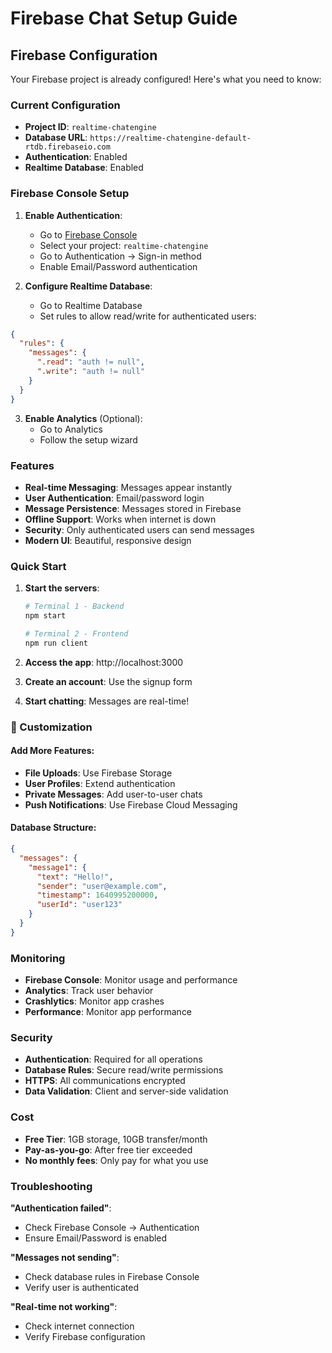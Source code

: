 # Firebase Chat Setup Guide

## Firebase Configuration

Your Firebase project is already configured! Here's what you need to know:

### Current Configuration
- **Project ID**: `realtime-chatengine`
- **Database URL**: `https://realtime-chatengine-default-rtdb.firebaseio.com`
- **Authentication**: Enabled
- **Realtime Database**: Enabled

### Firebase Console Setup

1. **Enable Authentication**:
   - Go to [Firebase Console](https://console.firebase.google.com/)
   - Select your project: `realtime-chatengine`
   - Go to Authentication → Sign-in method
   - Enable Email/Password authentication

2. **Configure Realtime Database**:
   - Go to Realtime Database
   - Set rules to allow read/write for authenticated users:

```json
{
  "rules": {
    "messages": {
      ".read": "auth != null",
      ".write": "auth != null"
    }
  }
}
```

3. **Enable Analytics** (Optional):
   - Go to Analytics
   - Follow the setup wizard

### Features

* **Real-time Messaging**: Messages appear instantly
* **User Authentication**: Email/password login
* **Message Persistence**: Messages stored in Firebase
* **Offline Support**: Works when internet is down
* **Security**: Only authenticated users can send messages
* **Modern UI**: Beautiful, responsive design

### Quick Start

1. **Start the servers**:
   ```bash
   # Terminal 1 - Backend
   npm start
   
   # Terminal 2 - Frontend
   npm run client
   ```

2. **Access the app**: http://localhost:3000

3. **Create an account**: Use the signup form

4. **Start chatting**: Messages are real-time!

### 🔧 Customization

#### Add More Features:
- **File Uploads**: Use Firebase Storage
- **User Profiles**: Extend authentication
- **Private Messages**: Add user-to-user chats
- **Push Notifications**: Use Firebase Cloud Messaging

#### Database Structure:
```json
{
  "messages": {
    "message1": {
      "text": "Hello!",
      "sender": "user@example.com",
      "timestamp": 1640995200000,
      "userId": "user123"
    }
  }
}
```

### Monitoring

- **Firebase Console**: Monitor usage and performance
- **Analytics**: Track user behavior
- **Crashlytics**: Monitor app crashes
- **Performance**: Monitor app performance

### Security

- **Authentication**: Required for all operations
- **Database Rules**: Secure read/write permissions
- **HTTPS**: All communications encrypted
- **Data Validation**: Client and server-side validation

### Cost

- **Free Tier**: 1GB storage, 10GB transfer/month
- **Pay-as-you-go**: After free tier exceeded
- **No monthly fees**: Only pay for what you use

### Troubleshooting

**"Authentication failed"**:
- Check Firebase Console → Authentication
- Ensure Email/Password is enabled

**"Messages not sending"**:
- Check database rules in Firebase Console
- Verify user is authenticated

**"Real-time not working"**:
- Check internet connection
- Verify Firebase configuration

